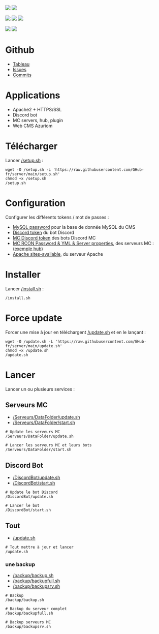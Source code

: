 <a href=""><img src="https://img.shields.io/github/commit-activity/m/GHub-fr/server?color=red&style=for-the-badge"></a>
<a href=""><img src="https://img.shields.io/github/last-commit/GHub-fr/server?color=red&style=for-the-badge"></a>

<a href=""><img src="https://img.shields.io/github/stars/GHub-fr?color=red&style=for-the-badge"></a>
<a href=""><img src="https://img.shields.io/github/stars/GHub-fr/server?color=red&label=repo%20stars&style=for-the-badge"></a>
<a href=""><img src="https://img.shields.io/github/contributors/GHub-fr/server?style=for-the-badge"></a>

<a href=""><img src="https://img.shields.io/github/languages/code-size/GHub-fr/server?color=red"></a>
<a href=""><img src="https://img.shields.io/github/repo-size/GHub-fr/server?color=red"></a>

# Github
- [Tableau](https://github.com/orgs/GHub-fr/projects/5/)
- [Issues](https://github.com/GHub-fr/server/issues)
- [Commits](https://github.com/GHub-fr/server/commits/main)

# Applications
- Apache2 + HTTPS/SSL
- Discord bot
- MC servers, hub, plugin
- Web CMS Azuriom

# Télécharger
Lancer [/setup.sh](https://github.com/GHub-fr/server/blob/main/setup.sh) :
```
wget -O /setup.sh -L 'https://raw.githubusercontent.com/GHub-fr/server/main/setup.sh'  
chmod +x /setup.sh  
/setup.sh  
```

# Configuration
Configurer les différents tokens / mot de passes :
- [MySQL password](https://github.com/GHub-fr/server/blob/main/setup.mysql.sh) pour la base de donnée MySQL du CMS
- [Discord token](https://github.com/GHub-fr/server/blob/main/DiscordBot/data/tokens.yml) du bot Discord
- [MC Discord token](https://github.com/GHub-fr/server/blob/main/Serveurs/DataFolder/tokens.yml) des bots Discord MC
- [MC RCON Password & YML & Server properties](https://github.com/GHub-fr/server/blob/main/Serveurs/Waterfall/config.yml), des serveurs MC : ([exemple hub](https://github.com/GHub-fr/server/blob/main/Serveurs/Hub/server.properties))
- [Apache sites-available](https://github.com/GHub-fr/server/blob/main/etc/apache2/sites-available/ghub.fr.conf), du serveur Apache

# Installer
Lancer [/install.sh](https://github.com/GHub-fr/server/blob/main/install.sh) :
```
/install.sh  
```

# Force update
Forcer une mise à jour en téléchargent [/update.sh](https://github.com/GHub-fr/server/blob/main/update.sh) et en le lançant :
```
wget -O /update.sh -L 'https://raw.githubusercontent.com/GHub-fr/server/main/update.sh'  
chmod +x /update.sh  
/update.sh  
```

# Lancer
Lancer un ou plusieurs services :

## Serveurs MC
- [/Serveurs/DataFolder/update.sh](https://github.com/GHub-fr/server/blob/main/Serveurs/DataFolder/update.sh)
- [/Serveurs/DataFolder/start.sh](https://github.com/GHub-fr/server/blob/main/Serveurs/DataFolder/start.sh)
```
# Update les serveurs MC
/Serveurs/DataFolder/update.sh

# Lancer les serveurs MC et leurs bots
/Serveurs/DataFolder/start.sh
```

## Discord Bot
- [/DiscordBot/update.sh](https://github.com/GHub-fr/server/blob/main/DiscordBot/update.sh)
- [/DiscordBot/start.sh](https://github.com/GHub-fr/server/blob/main/DiscordBot/start.sh)
```
# Update le bot Discord
/DiscordBot/update.sh

# Lancer le bot
/DiscordBot/start.sh
```

## Tout
- [/update.sh](https://github.com/GHub-fr/server/blob/main/update.sh)
```
# Tout mettre à jour et lancer
/update.sh
```

### une backup
- [/backup/backup.sh](https://github.com/GHub-fr/server/blob/main/backup/backup.sh)
- [/backup/backupfull.sh](https://github.com/GHub-fr/server/blob/main/backup/backupfull.sh)
- [/backup/backupsrv.sh](https://github.com/GHub-fr/server/blob/main/backup/backupsrv.sh)
```
# Backup
/backup/backup.sh

# Backup du serveur complet
/backup/backupfull.sh

# Backup serveurs MC
/backup/backupsrv.sh
```
